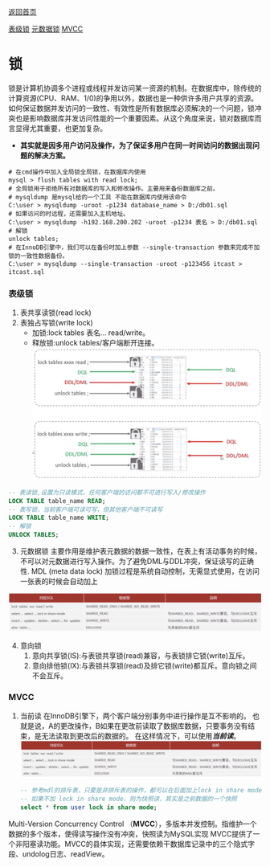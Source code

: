[返回首页](./1.MySQL概述.md)

[表级锁](#table1)
    [元数据锁](#table2)
[MVCC](#table3)

# 锁
锁是计算机协调多个进程或线程并发访问某一资源的机制。在数据库中，除传统的计算资源(CPU、RAM、1/0)的争用以外，数据也是一种供许多用户共享的资源。如何保证数据并发访问的一致性、有效性是所有数据库必须解决的一个问题，锁冲突也是影响数据库并发访问性能的一个重要因素。从这个角度来说，锁对数据库而言显得尤其重要，也更加复杂。

* **其实就是因多用户访问及操作，为了保证多用户在同一时间访问的数据出现问题的解决方案。**

```shell
# 在cmd操作中加入全局锁全局锁，在数据库内使用
mysql > flush tables with read lock;
# 全局锁用于拒绝所有对数据库的写入和修改操作。主要用来备份数据库之前。
# mysqldump 是mysql给的一个工具 不能在数据库内使用该命令
C:\user > mysqldump -uroot -p1234 database_name > D:/db01.sql
# 如果访问的时远程，还需要加入主机地址。
C:\user > mysqldump -h192.168.200.202 -uroot -p1234 表名 > D:/db01.sql
# 解锁
unlock tables;
# 在InnoDB引擎中，我们可以在备份时加上参数 --single-transaction 参数来完成不加锁的一致性数据备份。
C:\user > mysqldump --single-transaction -uroot -p123456 itcast > itcast.sql

```

### <a id='table1'>表级锁</a>
1. 表共享读锁(read lock)
2. 表独占写锁(write lock)
    *   加锁:lock tables 表名... read/write。
    *   释放锁:unlock tables/客户端断开连接。
![](./image/1724207582004.jpg)

```sql
-- 表读锁,设置为只读模式，任何客户端的访问都不可进行写入/修改操作
LOCK TABLE table_name READ;
-- 表写锁，当前客户端可读可写，但其他客户端不可读写
LOCK TABLE table_name WRITE;
-- 解锁
UNLOCK TABLES;
```

3. <a id='table2'>元数据锁</a>
   主要作用是维护表元数据的数据一致性，在表上有活动事务的时候，不可以对元数据进行写入操作。为了避免DML与DDL冲突，保证读写的正确性.
   MDL (meta data lock) 加锁过程是系统自动控制，无需显式使用，在访问一张表的时候会自动加上

![](./image/1724209092534.jpg)

4. 意向锁
    1. 意向共享锁(IS):与表锁共享锁(read)兼容，与表锁排它锁(write)互斥。
    2. 意向排他锁(IX):与表锁共享锁(read)及排它锁(write)都互斥。意向锁之间不会互斥。

### <a id='table3'>MVCC</a>

1. 当前读
   在InnoDB引擎下，两个客户端分别事务中进行操作是互不影响的。
   也就是说，A的更改操作，B如果在更改前读取了数据库数据，只要事务没有结束，是无法读取到更改后的数据的。
   在这样情况下，可以使用***当前读***。
   ![](./image/1724209092534.jpg)
   ```sql
   -- 参考mdl的排斥表，只要是非排斥表的操作，都可以在后面加上lock in share mode，来读取最新的数据
   -- 如果不加 lock in share mode，则为快照读，其实是之前数据的一个快照
   select * from user lock in share mode;
   ```

Multi-Version Concurrency Control （**MVCC**），多版本并发控制。指维护一个数据的多个版本，使得读写操作没有冲突，快照读为MySQL实现
MVCC提供了一个非阳塞读功能。MVCC的县体实现，还需要依赖干数据库记录中的三个隐式字段、undolog日志、readView。


   